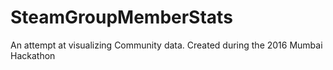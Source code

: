 # SteamGroupMemberStats
An attempt at visualizing Community data. Created during the 2016 Mumbai Hackathon
